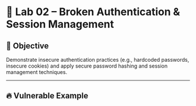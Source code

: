 # 🔐 Lab 02 – Broken Authentication & Session Management
## 🎯 Objective
Demonstrate insecure authentication practices (e.g., hardcoded passwords, insecure cookies) and apply secure password hashing and session management techniques.

---

## 🔥 Vulnerable Example
